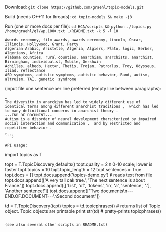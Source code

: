 Download:
`git clone https://github.com/graehl/topic-models.git`

Build (needs C++11 for threads):
`cd topic-models && make -j8`

Run (one or more docs per file):
`cd HCA/scripts && python ./topics.py /home/graehl/ql/wp.1000.txt ./README.txt -k 5 -l 10`

```
Awards ceremony, film awards, awards ceremony, Lincoln, Oscar, Illinois, Hollywood, Grant, Party
Algerian Arabic, Aristotle, Algeria, Algiers, Plato, logic, Berber, Algerians, Africa
Alabama counties, rural counties, anarchism, anarchists, anarchist, Birmingham, individualist, Mobile, Gershwin
Achilles, albedo, Hector, Thetis, Trojan, Patroclus, Troy, Odysseus, Iliad, reflectance
ASD symptoms, autistic symptoms, autistic behavior, Rand, autism, altruism, TAI, genetic, syndrome
```

(input file one sentence per line preferred (empty line between paragraphs):
```
…
The diversity in anarchism has led to widely different use of identical terms among different anarchist traditions ,  which has led to many definitional concerns in anarchist theory .
---END.OF.DOCUMENT---
Autism is a disorder of neural development characterized by impaired social interaction and communication ,  and by restricted and repetitive behavior .
…
```)

API usage:

```
import topics as T

topt = T.TopicDiscovery_defaults()
topt.quality = 2 # 0-10 scale; lower is faster
topt.topics = 10
topt.topic_length = 12
topt.sentences = True
topt.docs = []
topt.docs.append('topics-demo.py') # reads text from file
topt.docs.append(['A very tall oak tree.', 'The next sentence is about France.'])
topt.docs.append([['List', 'of', 'tokens', 'in', 'a', 'sentence', '.'], 'Another sentence!'])
topt.docs.append(["Two documents\n---END.OF.DOCUMENT---\nSecond document"])

td = T.TopicDiscovery(topt)
topics = td.topicphrases() # returns list of Topic object. Topic objects are printable
print str(td) # pretty-prints topicphrases()
```

(see also several other scripts in README.txt)
